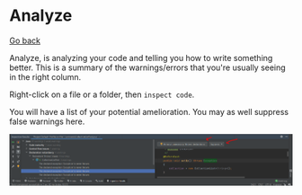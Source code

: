# Analyze

[Go back](../menus.md)

Analyze, is analyzing your code and telling you how to write something better. This is a summary of the warnings/errors that you're usually seeing in the right column.

Right-click on a file or a folder, then `inspect code`.

You will have a list of your potential amelioration. You may as well suppress false warnings here.

![suppress](analyse/suppress.png)